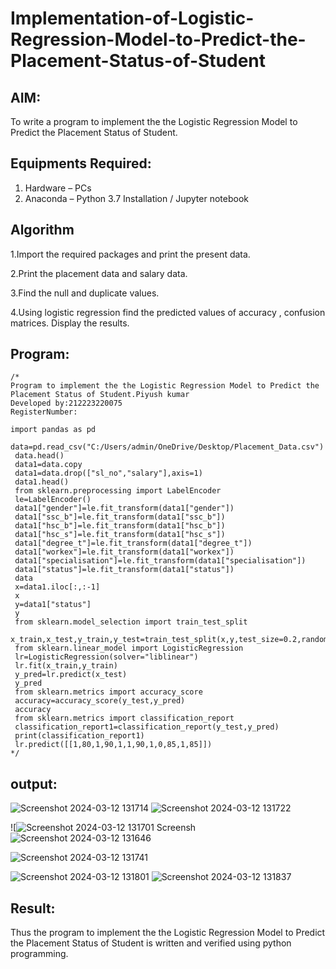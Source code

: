 # Implementation-of-Logistic-Regression-Model-to-Predict-the-Placement-Status-of-Student

## AIM:
To write a program to implement the the Logistic Regression Model to Predict the Placement Status of Student.

## Equipments Required:
1. Hardware – PCs
2. Anaconda – Python 3.7 Installation / Jupyter notebook

## Algorithm

1.Import the required packages and print the present data.

2.Print the placement data and salary data.

3.Find the null and duplicate values.

4.Using logistic regression find the predicted values of accuracy , confusion matrices.
Display the results.  
## Program:
```
/*
Program to implement the the Logistic Regression Model to Predict the Placement Status of Student.Piyush kumar
Developed by:212223220075 
RegisterNumber:

import pandas as pd
 data=pd.read_csv("C:/Users/admin/OneDrive/Desktop/Placement_Data.csv")
 data.head()
 data1=data.copy
 data1=data.drop(["sl_no","salary"],axis=1)
 data1.head()
 from sklearn.preprocessing import LabelEncoder
 le=LabelEncoder()
 data1["gender"]=le.fit_transform(data1["gender"])
 data1["ssc_b"]=le.fit_transform(data1["ssc_b"])
 data1["hsc_b"]=le.fit_transform(data1["hsc_b"])
 data1["hsc_s"]=le.fit_transform(data1["hsc_s"])
 data1["degree_t"]=le.fit_transform(data1["degree_t"])
 data1["workex"]=le.fit_transform(data1["workex"])
 data1["specialisation"]=le.fit_transform(data1["specialisation"])
 data1["status"]=le.fit_transform(data1["status"])
 data
 x=data1.iloc[:,:-1]
 x
 y=data1["status"]
 y
 from sklearn.model_selection import train_test_split
 x_train,x_test,y_train,y_test=train_test_split(x,y,test_size=0.2,random_state=0)
 from sklearn.linear_model import LogisticRegression
 lr=LogisticRegression(solver="liblinear")
 lr.fit(x_train,y_train)
 y_pred=lr.predict(x_test)
 y_pred
 from sklearn.metrics import accuracy_score
 accuracy=accuracy_score(y_test,y_pred)
 accuracy
 from sklearn.metrics import classification_report
 classification_report1=classification_report(y_test,y_pred)
 print(classification_report1)
 lr.predict([[1,80,1,90,1,1,90,1,0,85,1,85]])
*/
```

## output:
![Screenshot 2024-03-12 131714](https://github.com/H515piyush/Implementation-of-Logistic-Regression-Model-to-Predict-the-Placement-Status-of-Student/assets/147472999/95300913-a6ef-4680-896f-0e65dc6ffffc)
![Screenshot 2024-03-12 131722](https://github.com/H515piyush/Implementation-of-Logistic-Regression-Model-to-Predict-the-Placement-Status-of-Student/assets/147472999/0c3ea778-05fa-4aae-863e-16859154a1b6)



![![Screenshot 2024-03-12 131701](https://github.com/H515piyush/Implementation-of-Logistic-Regression-Model-to-Predict-the-Placement-Status-of-Student/assets/147472999/f9b8f5c0-87cf-4b1e-bd48-a536f598d03a)
Screensh![Screenshot 2024-03-12 131646](https://github.com/H515piyush/Implementation-of-Logistic-Regression-Model-to-Predict-the-Placement-Status-of-Student/assets/147472999/9add2638-ab05-44f3-9d19-a9daf927671c)

![Screenshot 2024-03-12 131741](https://github.com/H515piyush/Implementation-of-Logistic-Regression-Model-to-Predict-the-Placement-Status-of-Student/assets/147472999/d88ad795-2f83-40a7-88a3-c7f05b5c0713)



![Screenshot 2024-03-12 131801](https://github.com/H515piyush/Implementation-of-Logistic-Regression-Model-to-Predict-the-Placement-Status-of-Student/assets/147472999/0a00e4a5-e3c4-4afa-8216-9d7c99845511)
![Screenshot 2024-03-12 131837](https://github.com/H515piyush/Implementation-of-Logistic-Regression-Model-to-Predict-the-Placement-Status-of-Student/assets/147472999/fd39b3ba-2cb4-4c67-9ead-d144a015be97)


## Result:

Thus the program to implement the the Logistic Regression Model to Predict the Placement Status of Student is written and verified using python programming.
